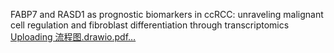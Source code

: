 FABP7 and RASD1 as prognostic biomarkers in ccRCC: unraveling malignant cell regulation and fibroblast differentiation through transcriptomics
[Uploading 流程图.drawio.pdf…]()
